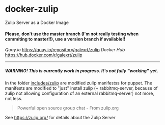 # docker-zulip
Zulip Server as a Docker Image

#### Please, don't use the master branch (I'm not really testing when commiting to master!!), use a version branch if available!!

*Quay.io* https://quay.io/repository/galexrt/zulip
*Docker Hub* https://hub.docker.com/r/galexrt/zulip
___

##### WARNING! This is currently work in progress. It's not fully "working" yet.


In the folder [includes/zulip](includes/zulip) are modified zulip manifestss for puppet.
The manifests are modified to "just" install zulip (+ rabbitmq-server, because of zulip not allowing configuration of an external rabbitmq-server) not more, not less.

> Powerful open source group chat - From zulip.org

See https://zulip.org/ for details about the Zulip Server
